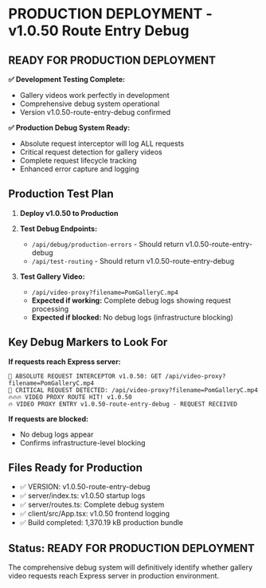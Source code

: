 # PRODUCTION DEPLOYMENT - v1.0.50 Route Entry Debug

## READY FOR PRODUCTION DEPLOYMENT

**✅ Development Testing Complete:**
- Gallery videos work perfectly in development
- Comprehensive debug system operational
- Version v1.0.50-route-entry-debug confirmed

**✅ Production Debug System Ready:**
- Absolute request interceptor will log ALL requests
- Critical request detection for gallery videos
- Complete request lifecycle tracking
- Enhanced error capture and logging

## Production Test Plan

1. **Deploy v1.0.50 to Production**
2. **Test Debug Endpoints:**
   - `/api/debug/production-errors` - Should return v1.0.50-route-entry-debug
   - `/api/test-routing` - Should return v1.0.50-route-entry-debug

3. **Test Gallery Video:**
   - `/api/video-proxy?filename=PomGalleryC.mp4`
   - **Expected if working:** Complete debug logs showing request processing
   - **Expected if blocked:** No debug logs (infrastructure blocking)

## Key Debug Markers to Look For

**If requests reach Express server:**
```
🚨 ABSOLUTE REQUEST INTERCEPTOR v1.0.50: GET /api/video-proxy?filename=PomGalleryC.mp4
🎯 CRITICAL REQUEST DETECTED: /api/video-proxy?filename=PomGalleryC.mp4
🔥🔥🔥 VIDEO PROXY ROUTE HIT! v1.0.50
🔥 VIDEO PROXY ENTRY v1.0.50-route-entry-debug - REQUEST RECEIVED
```

**If requests are blocked:**
- No debug logs appear
- Confirms infrastructure-level blocking

## Files Ready for Production

- ✅ VERSION: v1.0.50-route-entry-debug
- ✅ server/index.ts: v1.0.50 startup logs
- ✅ server/routes.ts: Complete debug system
- ✅ client/src/App.tsx: v1.0.50 frontend logging
- ✅ Build completed: 1,370.19 kB production bundle

## Status: READY FOR PRODUCTION DEPLOYMENT

The comprehensive debug system will definitively identify whether gallery video requests reach Express server in production environment.